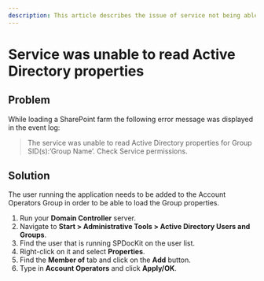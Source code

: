 ```yaml
---
description: This article describes the issue of service not being able to read Active Directory properties for group SID(s).
---
```


# Service was unable to read Active Directory properties

## Problem

While loading a SharePoint farm the following error message was displayed in the event log:

> The service was unable to read Active Directory properties for Group SID(s):’Group Name’. Check Service permissions.

## Solution

The user running the application needs to be added to the Account Operators Group in order to be able to load the Group properties.

1. Run your **Domain Controller** server. 
2. Navigate to **Start &gt; Administrative Tools &gt; Active Directory Users and Groups**. 
3. Find the user that is running SPDocKit on the user list. 
4. Right-click on it and select **Properties**. 
5. Find the **Member of** tab and click on the **Add** button. 
6. Type in **Account Operators** and click **Apply/OK**.

